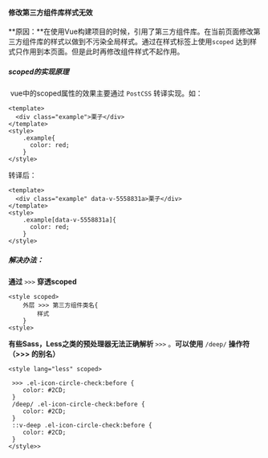 #### 修改第三方组件库样式无效

**原因：**在使用Vue构建项目的时候，引用了第三方组件库。在当前页面修改第三方组件库的样式以做到不污染全局样式。通过在样式标签上使用`scoped` 达到样式只作用到本页面。但是此时再修改组件样式不起作用。

##### scoped的实现原理

​	vue中的scoped属性的效果主要通过 `PostCSS` 转译实现。如：

```vue
<template>
  <div class="example">栗子</div>
</template>
<style>
    .example{
      color: red;
    }
</style>
```

转译后：

```vue
<template>
  <div class="example" data-v-5558831a>栗子</div>
</template>
<style>
    .example[data-v-5558831a]{
      color: red;
    }
</style>
```

##### 解决办法：

**通过** `>>>` **穿透scoped**

```vue
<style scoped>
    外层 >>> 第三方组件类名{
        样式
    }
<style>
```

**有些Sass，Less之类的预处理器无法正确解析** `>>>` 。**可以使用** `/deep/` **操作符（>>> 的别名）**

```vue
<style lang="less" scoped>

 >>> .el-icon-circle-check:before {
    color: #2CD;
 }
 /deep/ .el-icon-circle-check:before {
    color: #2CD;
 }
 ::v-deep .el-icon-circle-check:before {
    color: #2CD;
 }
</style>>
```

